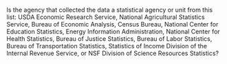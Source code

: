 Is the agency that collected the data a statistical agency or unit from this list: USDA Economic Research Service, National Agricultural Statistics Service, Bureau of Economic Analysis, Census Bureau, National Center for Education Statistics, Energy Information Administration, National Center for Health Statistics, Bureau of Justice Statistics, Bureau of Labor Statistics, Bureau of Transportation Statistics, Statistics of Income Division of the Internal Revenue Service, or NSF Division of Science Resources Statistics?